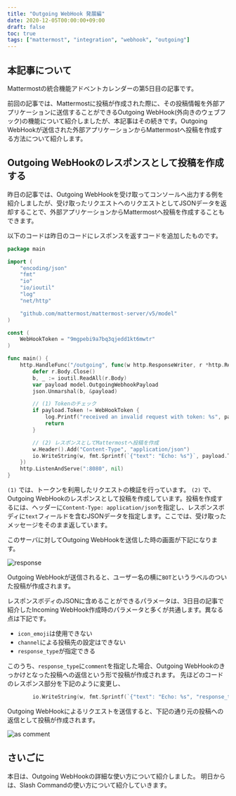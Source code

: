 ```yaml
---
title: "Outgoing WebHook 発展編"
date: 2020-12-05T00:00:00+09:00
draft: false
toc: true
tags: ["mattermost", "integration", "webhook", "outgoing"]
---
```


## 本記事について

Mattermostの統合機能アドベントカレンダーの第5日目の記事です。

前回の記事では、Mattermostに投稿が作成された際に、その投稿情報を外部アプリケーションに送信することができるOutgoing WebHook(外向きのウェブフック)の機能について紹介しましたが、本記事はその続きです。Outgoing WebHookが送信された外部アプリケーションからMattermostへ投稿を作成する方法について紹介します。

## Outgoing WebHookのレスポンスとして投稿を作成する

昨日の記事では、Outgoing WebHookを受け取ってコンソールへ出力する例を紹介しましたが、受け取ったリクエストへのリクエストとしてJSONデータを返却することで、外部アプリケーションからMattermostへ投稿を作成することもできます。

以下のコードは昨日のコードにレスポンスを返すコードを追加したものです。

```go
package main

import (
	"encoding/json"
	"fmt"
	"io"
	"io/ioutil"
	"log"
	"net/http"

	"github.com/mattermost/mattermost-server/v5/model"
)

const (
	WebHookToken = "9mgpebi9a7bq3qjedd1kt6mwtr"
)

func main() {
	http.HandleFunc("/outgoing", func(w http.ResponseWriter, r *http.Request) {
		defer r.Body.Close()
		b, _ := ioutil.ReadAll(r.Body)
		var payload model.OutgoingWebhookPayload
		json.Unmarshal(b, &payload)

		// (1) Tokenのチェック
		if payload.Token != WebHookToken {
			log.Printf("received an invalid request with token: %s", payload.Token)
			return
		}

		// (2) レスポンスとしてMattermostへ投稿を作成
		w.Header().Add("Content-Type", "application/json")
		io.WriteString(w, fmt.Sprintf(`{"text": "Echo: %s"}`, payload.Text))
	})
	http.ListenAndServe(":8080", nil)
}
```

`(1)` では、トークンを利用したリクエストの検証を行っています。
`(2)` で、Outgoing WebHookのレスポンスとして投稿を作成しています。投稿を作成するには、ヘッダーに`Content-Type: application/json`を指定し、レスポンスボディに`text`フィールドを含むJSONデータを指定します。ここでは、受け取ったメッセージをそのまま返しています。

このサーバに対してOutgoing WebHookを送信した時の画面が下記になります。

![response](https://blog.kaakaa.dev/images/posts/advent-calendar-2020/day5/response.png)

Outgoing WebHookが送信されると、ユーザー名の横に`BOT`というラベルのついた投稿が作成されます。

レスポンスボディのJSONに含めることができるパラメータは、3日目の記事で紹介したIncoming WebHook作成時のパラメータと多くが共通します。異なる点は下記です。

* `icon_emoji`は使用できない
* `channel`による投稿先の設定はできない
* `response_type`が指定できる

このうち、`response_type`に`comment`を指定した場合、Outgoing WebHookのきっかけとなった投稿への返信という形で投稿が作成されます。
先ほどのコードのレスポンス部分を下記のように変更し、

```go
		io.WriteString(w, fmt.Sprintf(`{"text": "Echo: %s", "response_type": "comment"}`, payload.Text))
```

Outgoing WebHookによるリクエストを送信すると、下記の通り元の投稿への返信として投稿が作成されます。

![as comment](https://blog.kaakaa.dev/images/posts/advent-calendar-2020/day5/response-as-comment.png)

## さいごに

本日は、Outgoing WebHookの詳細な使い方について紹介しました。
明日からは、Slash Commandの使い方について紹介していきます。

